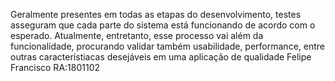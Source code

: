 Geralmente presentes em todas as etapas do desenvolvimento, testes asseguram que cada parte do sistema está funcionando de acordo com o esperado. Atualmente, entretanto, esse processo vai além da funcionalidade, procurando validar também usabilidade, performance, entre outras característiacas desejáveis em uma aplicação de qualidade
Felipe Francisco RA:1801102
